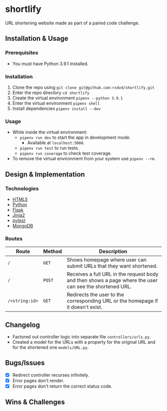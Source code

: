 # shortlify

URL shortening website made as part of a paired code challenge.

## Installation & Usage

### Prerequisites

* You must have Python 3.9.1 installed.

### Installation

1. Clone the repo using `git clone git@github.com:rxdvd/shortlify.git`
2. Enter the repo directory `cd shortlify`
3. Create the virtual environment `pipenv --python 3.9.1`
4. Enter the virtual environment `pipenv shell`
5. Install dependencies `pipenv install --dev`

### Usage

* While inside the virtual environment:
  * `pipenv run dev` to start the app in development mode.
    * Available at `localhost:5000`.
  * `pipenv run test` to run tests.
  * `pipenv run coverage` to check test coverage.
* To remove the virtual environment from your system use `pipenv --rm`.

## Design & Implementation

### Technologies

* [HTML5](https://developer.mozilla.org/en-US/docs/Glossary/HTML5)
* [Python](https://www.python.org/)
* [Flask](https://flask.palletsprojects.com/en/2.1.x/)
* [Jinja2](https://jinja.palletsprojects.com/en/2.10.x/)
* [pytest](https://docs.pytest.org/en/7.1.x/)
* [MongoDB](https://www.mongodb.com/)

### Routes

| Route          | Method | Description |
| -------------- | ------ | ----------- |
| `/`            | `GET`  | Shows homepage where user can submit URLs that they want shortened. |
| `/`            | `POST` | Receives a full URL in the request body and then shows a page where the user can see the shortened URL. |
| `/<string:id>` | `GET`  | Redirects the user to the corresponding URL or the homepage if it doesn't exist. |

## Changelog

* Factored out controller logic into separate file `controllers/urls.py`.
* Created a model for the URLs with a property for the original URL and for the shortened one `models/URL.py`.

## Bugs/Issues

- [x] Redirect controller recurses infinitely.
- [x] Error pages don't render.
- [x] Error pages don't return the correct status code.

## Wins & Challenges
